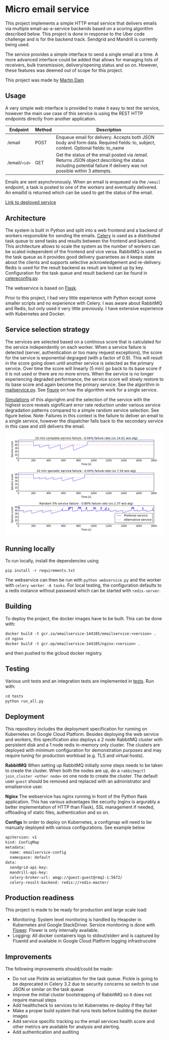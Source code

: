 # Micro email service

This project implements a simple HTTP email service that delivers emails via multiple email-as-a-service backends based on a scoring algorithm described below. This project is done in response to the Uber code challenge and is for the backend track. Sendgrid and Mandrill is currently being used.

The service provides a simple interface to send a single email at a time. A more advanced interface could be added that allows for managing lists of receivers, bulk transmission, delivery/opening status and so on. However, these features was deemed out of scope for this project.

This project was made by [Martin Dam](https://www.linkedin.com/in/martinslothdam)

## Usage
A very simple web interface is provided to make it easy to test the service, however the main use case of this service is using the REST HTTP endpoints directly from another application.

| Endpoint | Method | Description |
| -------- | ------ | ----------- |
| /email   | POST   | Enqueue email for delivery. Accepts both JSON body and form data. Required fields: to, subject, content. Optional fields: to_name |
| /email/`<id>` | GET | Get the status of the email posted via /email. Returns JSON object describing the status including potential failure if delivery was not possible within 3 attempts. |

Emails are sent asynchronously. When an email is enqueued via the `/email` endpoint, a task is posted to one of the workers and eventually delivered. An emailId is returned which can be used to get the status of the email.

[Link to deployed service](http://emailservice.martindam.dk)

## Architecture
The system is built in Python and split into a web frontend and a backend of workers responsible for sending the emails. [Celery](http://www.celeryproject.org/) is used as a distributed task queue to send tasks and results between the frontend and backend. This architecture allows to scale the system as the number of workers can be scaled independent of the frontend and vice versa. RabbitMQ is used as the task queue as it provides good delivery guarantees as it keeps state about the clients and supports selective acknowledgement and re-delivery. Redis is used for the result backend as result are looked up by key. Configuration for the task queue and result backend can be found in [celereconfig.py](celeryconfig.py).

The webservice is based on [Flask](http://flask.pocoo.org/docs/0.11/api/).

Prior to this project, I had very little experience with Python except some smaller scripts and no experience with Celery. I was aware about RabbitMQ and Redis, but only used it very little previously. I have extensive experience with Kubernetes and Docker.

## Service selection strategy
The services are selected based on a continous score that is calculated for the service independently on each worker.
When a service failure is detected (server, authentication or too many request exceptions), the score for the service is exponential degraged (with a factor of 0.9). This will result in the score going down until another service is selected as the primary service. Over time the score will linearly (5 min) go back to its base score if it is not used or there are no more errors. When the service is no longer experiencing degraded performance, the service score will slowly restore to its base score and again become the primary service. See the algorithm in [mailservice.py](micromailer/mailservice.py). See [figure](docs/backoff_alg_single.png) on how the algorithm work for a single service.

[Simulations](tests/backoff_all_simulate.py) of this algorighm and the selection of the service with the highest score reveals significant error rate reduction under various service degradation patterns compared to a simple random service selection. See figure below. Note: Failures in this context is the failure to deliver an email to a single service, however the dispatcher falls back to the secondary service in this case and still delivers the email.

![Service score selection algorithm simulation](docs/backoff_alg_withalternative.png)

## Running locally
To run locally, install the dependencies using
```
pip install -r requirements.txt
```

The webservice can then be run with `python webservice.py` and the worker with `celery worker -A tasks`. For local testing, the configuration defaults to a redis instance without password which can be started with `redis-server`.

## Building
To deploy the project, the docker images have to be built. This can be done with:
```
docker build -t gcr.io/emailservice-144105/emailservice:<version> .
cd nginx
docker build -t gcr.op/emailservice-144105/nginx:<version> .
```
and then pushed to the gcloud docker registry.

## Testing
Various unit tests and an integration tests are implemented in [tests](tests/). Run with:
```
cd tests
python run_all.py
```

## Deployment
This repository includes the deployment specification for running on Kubernetes on Google Cloud Platform. Besides deploying the web service and workers, this specification also deploys a 2 node RabbitMQ cluster with persistent disk and a 1 node redis in-memory only cluster. The clusters are deployed with minimum configuration for demonstration purposes and may require tuning for production workload (e.g. TLS and virtual hosts).

**RabbitMQ**
When setting up RabbitMQ initially some steps needs to be taken to create the cluster. When both the nodes are up, do a `rabbitmqctl join_cluster <other node>` on one node to create the cluster. The default user `guest` should be removed and replaced with an administrator and emailservice user.

**Nginx**
The webservice has nginx running in front of the Python flask application. This has various advantages like security (nginx is argurably a better implementation of HTTP than Flask), SSL management if needed, offloading of static files, authentication and so on.

**Configs**
In order to deploy on Kubernetes, a configmap will need to be manually deployed with various configurations. See example below
```
apiVersion: v1
kind: ConfigMap
metadata:
  name: emailservice-config
  namespace: default
data:
  sendgrid-api-key: 
  mandrill-api-key: 
  celery-broker-url: amqp://guest:guest@rmq1-1:5672/
  celery-result-backend: redis://redis-master/
```

## Production readiness
This project is made to be ready for production and large scale load:
 - Monitoring: System level monitoring is handled by Heapster in Kubernetes and Google StackDriver. Service monitoring is done with [Flower](http://flower.readthedocs.io/en/latest/). Flower is only internally available.
 - Logging: All docker containers logs to stdout/stderr and is captured by Fluentd and available in Google Cloud Platform logging infrastrucutre

## Improvements
The following improvements should/could be made:
 - Do not use Pickle as serialization for the task queue. Pickle is going to be deprecated in Celery 3.2 due to security concerns so switch to use JSON or similar on the task queue
 - Improve the initial cluster bootstrapping of RabbitMQ so it does not require manual steps
 - Add healthcheck to services to let Kubernetes re-deploy if they fail
 - Make a proper build system that runs tests before building the docker images
 - Add service specific tracking so the email services health score and other metrics are available for analysis and alerting.
 - Add authentication and auditing

